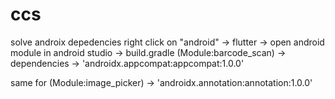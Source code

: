 # ccs

solve androix depedencies
right click on "android" -> flutter -> open android module in android studio ->
build.gradle (Module:barcode_scan) -> dependencies -> 'androidx.appcompat:appcompat:1.0.0'

same for (Module:image_picker) -> 'androidx.annotation:annotation:1.0.0'